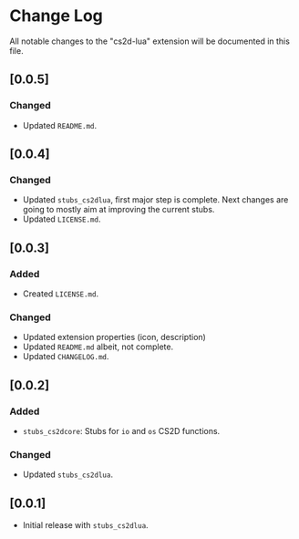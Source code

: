 # Change Log

All notable changes to the "cs2d-lua" extension will be documented in this file.

## [0.0.5]

### Changed

-    Updated `README.md`.

## [0.0.4]

### Changed

-    Updated `stubs_cs2dlua`, first major step is complete. Next changes are going to mostly aim at improving the current stubs.
-    Updated `LICENSE.md`.

## [0.0.3]

### Added

-    Created `LICENSE.md`.

### Changed

-    Updated extension properties (icon, description)
-    Updated `README.md` albeit, not complete.
-    Updated `CHANGELOG.md`.

## [0.0.2]

### Added

-    `stubs_cs2dcore`: Stubs for `io` and `os` CS2D functions.

### Changed

-    Updated `stubs_cs2dlua`.

## [0.0.1]

-    Initial release with `stubs_cs2dlua`.
